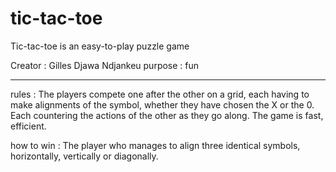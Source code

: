# tic-tac-toe
Tic-tac-toe is an easy-to-play puzzle game

Creator : Gilles Djawa Ndjankeu
purpose : fun

<hr>
rules : The players compete one after the other on a grid, each having to make alignments of the symbol, whether they have chosen the X or the 0. Each countering the actions of the other as they go along. The game is fast, efficient.

how to win : The player who manages to align three identical symbols, horizontally, vertically or diagonally.
